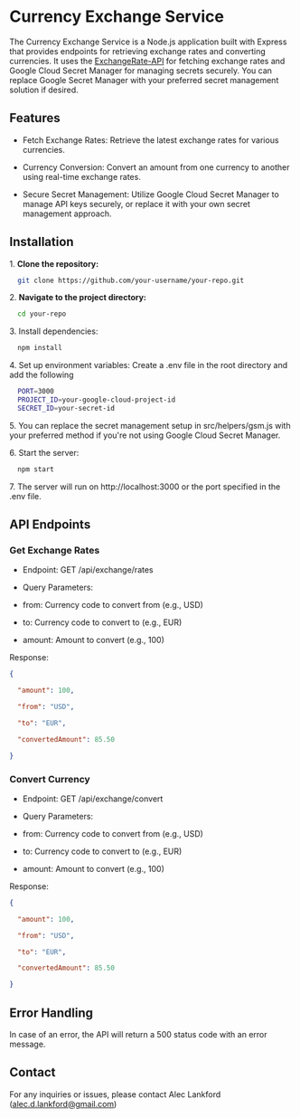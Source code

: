 Currency Exchange Service
=========================

The Currency Exchange Service is a Node.js application built with Express that provides endpoints for retrieving exchange rates and converting currencies. It uses the [ExchangeRate-API](https://www.exchangerate-api.com/) for fetching exchange rates and Google Cloud Secret Manager for managing secrets securely. You can replace Google Secret Manager with your preferred secret management solution if desired.

Features
--------

-   Fetch Exchange Rates: Retrieve the latest exchange rates for various currencies.

-   Currency Conversion: Convert an amount from one currency to another using real-time exchange rates.

-   Secure Secret Management: Utilize Google Cloud Secret Manager to manage API keys securely, or replace it with your own secret management approach.

Installation
------------

1\. **Clone the repository:**
```bash
  git clone https://github.com/your-username/your-repo.git
```

2\. **Navigate to the project directory:**
```bash
  cd your-repo
```

3\. Install dependencies:
```bash
  npm install
```

4\. Set up environment variables: Create a .env file in the root directory and add the following
```bash
  PORT=3000
  PROJECT_ID=your-google-cloud-project-id
  SECRET_ID=your-secret-id
```

5\. You can replace the secret management setup in src/helpers/gsm.js with your preferred method if you're not using Google Cloud Secret Manager.

6\. Start the server:
```bash
  npm start
```

7\.  The server will run on http://localhost:3000 or the port specified in the .env file.

API Endpoints
-------------

### Get Exchange Rates

*   Endpoint:  GET /api/exchange/rates

*   Query Parameters:

-   from: Currency code to convert from (e.g., USD)

-   to: Currency code to convert to (e.g., EUR)

-   amount: Amount to convert (e.g., 100)

Response:
```json
{

  "amount": 100,

  "from": "USD",

  "to": "EUR",

  "convertedAmount": 85.50

}
```

### Convert Currency

-   Endpoint:  GET /api/exchange/convert

-   Query Parameters:

  *  from: Currency code to convert from (e.g., USD)

  *   to: Currency code to convert to (e.g., EUR)

  *   amount: Amount to convert (e.g., 100)

Response:
```json
{

  "amount": 100,

  "from": "USD",

  "to": "EUR",

  "convertedAmount": 85.50

}
```

Error Handling
--------------

In case of an error, the API will return a 500 status code with an error message.

Contact
-------

For any inquiries or issues, please contact Alec Lankford (alec.d.lankford@gmail.com)
